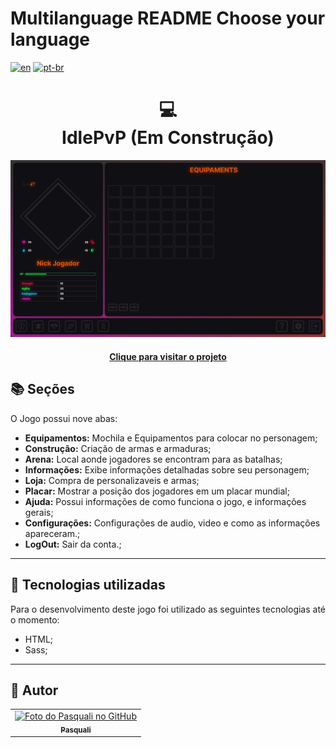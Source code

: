 # Multilanguage README Choose your language

[![en](https://img.shields.io/badge/lang-en-red.svg)](https://github.com/PasqualiRafael/IdlePvp/blob/main/README.en.md) [![pt-br](https://img.shields.io/badge/lang-pt--br-green.svg)](https://github.com/PasqualiRafael/IdlePvp)

<h1 align="center">
  💻<br>IdlePvP (Em Construção)
</h1>

![Resultado inicial do projeto](assets/img/prewiew_equips.png)

<h4 align="center"><a href="https://idle-pvp.vercel.app/">Clique para visitar o projeto</a></h4>

## 📚 Seções

O Jogo possui nove abas:

-   **Equipamentos:** Mochila e Equipamentos para colocar no personagem;
-   **Construção:** Criação de armas e armaduras;
-   **Arena:** Local aonde jogadores se encontram para as batalhas;
-   **Informações:** Exibe informações detalhadas sobre seu personagem;
-   **Loja:** Compra de personalizaveis e armas;
-   **Placar:** Mostrar a posição dos jogadores em um placar mundial;
-   **Ajuda:** Possui informações de como funciona o jogo, e informações gerais;
-   **Configurações:** Configurações de audio, video e como as informações apareceram.;
-   **LogOut:** Sair da conta.;

---

## 💼 Tecnologias utilizadas

Para o desenvolvimento deste jogo foi utilizado as seguintes tecnologias até o momento:

-   HTML;
-   Sass;

---

<h2>🦄 Autor</h2>

<table>
  <tr>
    <td align="center">
      <a href="https://github.com/PasqualiRafael">
        <img src="https://avatars.githubusercontent.com/u/71941629?v=4" width="100px;" alt="Foto do Pasquali no GitHub"/><br>
        <sub>
          <b>Pasquali</b>
        </sub>
      </a>
    </td>
  </tr>
</table>
